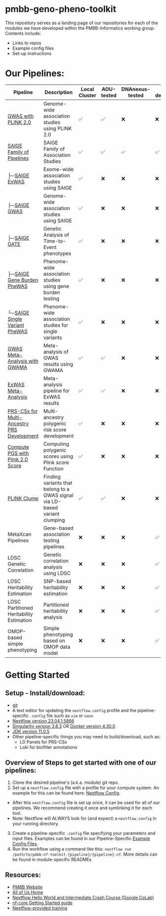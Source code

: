 # pmbb-geno-pheno-toolkit

This repository serves as a landing page of our repositories for each of the modules we have developed within the PMBB-Informatics working group. Contents include:
- Links to repos
- Example config files
- Set-up instructions

# Our Pipelines:

| Pipeline | Description | Local Cluster | AOU-tested | DNAnexus-tested | In-development |
|----------|-------------|---------------|------------|-----------------|----------------|
| [GWAS with PLINK 2.0](https://github.com/PMBB-Informatics-and-Genomics/pmbb-nf-toolkit-plink-2.0-gwas) | Genome-wide association studies using PLINK 2.0 | ✅ | ✅ | ❌ | ❌ |
| [SAIGE Family of Pipelines](https://github.com/PMBB-Informatics-and-Genomics/pmbb-nf-toolkit-saige-family/tree/main) | SAIGE Family of Association Studies | ✅ | ✅ | ✅ | ✅ |
| ├─[SAIGE ExWAS](https://github.com/PMBB-Informatics-and-Genomics/pmbb-nf-toolkit-saige-family/blob/main/READMEs/SAIGE_ExWAS_docs.md) | Exome-wide association studies using SAIGE | ✅ | ❌ | ❌ | ❌ |
| ├─[SAIGE GWAS](https://github.com/PMBB-Informatics-and-Genomics/pmbb-nf-toolkit-saige-family/blob/main/READMEs/SAIGE_GWAS_docs.md) | Genome-wide association studies using SAIGE | ✅ | ❌ | ❌ | ❌ |
| ├─[SAIGE GATE](https://github.com/PMBB-Informatics-and-Genomics/pmbb-nf-toolkit-saige-family/blob/5bcf1ea047af318269c7204f35b1dd17b8b087a7/READMEs/SAIGE-GATE_docs.md) | Genetic Analysis of Time-to-Event phenotypes | ✅ | ❌ | ❌ | ❌ |
| ├─[SAIGE Gene Burden PheWAS](https://github.com/PMBB-Informatics-and-Genomics/pmbb-nf-toolkit-saige-family/blob/main/READMEs/Single-Gene_Burden_PheWAS_docs.md) | Phenome-wide association studies using gene burden testing | ✅ | ❌ | ❌ | ❌ |
| └─[SAIGE Single Variant PheWAS](https://github.com/PMBB-Informatics-and-Genomics/pmbb-nf-toolkit-saige-family/blob/main/READMEs/Single-Variant_PheWAS_docs.md) | Phenome-wide association studies for single variants | ✅ | ❌ | ❌ | ❌ |
| [GWAS Meta-Analysis with GWAMA](https://github.com/PMBB-Informatics-and-Genomics/pmbb-nf-toolkit-gwama-meta-analysis) | Meta-analysis of GWAS results using GWAMA | ✅ | ✅ | ❌ | ❌ |
| [ExWAS Meta-Analysis](https://github.com/PMBB-Informatics-and-Genomics/pmbb-nf-toolkit-exwas-meta-analysis) | Meta-analysis pipeline for ExWAS results | ✅ | ✅ | ❌ | ❌ |
| [PRS-CSx for Multi-Ancestry PRS Development](https://github.com/PMBB-Informatics-and-Genomics/pmbb-nf-toolkit-prs-csx) | Multi-ancestry polygenic risk score development | ✅ | ❌ | ❌ | ❌ |
| [Compute PGS with Plink 2.0 Score](https://github.com/PMBB-Informatics-and-Genomics/pmbb-nf-toolkit-plink2-score) | Computing polygenic scores using Plink score Function | ✅ | ❌ | ❌ | ❌ |
| [PLINK Clump](https://github.com/PMBB-Informatics-and-Genomics/pmbb-nf-toolkit-prs-csx) | Finding variants that belong to a GWAS signal via LD-based variant clumping | ✅ | ✅ | ❌ | ❌ |
| MetaXcan Pipelines | Gene-based association testing pipelines | ❌ | ❌ | ❌ | ✅ |
| LDSC Genetic Correlation | Genetic correlation analysis using LDSC | ❌ | ❌ | ❌ | ✅ |
| LDSC Heritability Estimation | SNP-based heritability estimation | ❌ | ❌ | ❌ | ✅ |
| LDSC Partitioned Heritability Estimation | Partitioned heritability analysis | ❌ | ❌ | ❌ | ✅ |
| OMOP-based simple phenotyping | Simple phenotyping based on OMOP data model | ❌ | ❌ | ❌ | ✅ |

# Getting Started

## Setup - Install/download:
- [git](https://git-scm.com/book/en/v2/Getting-Started-Installing-Git)
- A text editor for updating the `nextflow.config` profile and the pipeline-specific `.config` file such as `vim` or `nano`
- [Nextflow version 23.04.1.5866](https://www.nextflow.io/docs/latest/cli.html)
- [Singularity version 3.8.3](https://sylabs.io/docs/) OR [Docker version 4.30.0](https://docs.docker.com/)
- [JDK version 11.0.5](https://www.oracle.com/java/technologies/javase/jdk11-archive-downloads.html)
- Other pipeline-specific things you may need to build/download, such as:
  - LD Panels for PRS-CSx
  - Loki for biofilter annotations

## Overview of Steps to get started with one of our pipelines:
1. Clone the desired pipeline's (a.k.a. module) git repo. 
2. Set up a `nextflow.config` file with a profile for your compute system. An example for this can be found here: [Nextflow Config](https://github.com/PMBB-Informatics-and-Genomics/pmbb-geno-pheno-toolkit/Example_Configs/nextflow.config).
  - After this `nextflow.config` file is set up once, it can be used for all of our pipelines. We recommend creating it once and symlinking it for each tool. 
  - Note: Nextflow will ALWAYS look for (and expect) a `nextflow.config` in your running directory. 
3. Create a pipeline-specific `.config` file specifying your parameters and input files. Examples can be found in our Pipeline-Specific [Example Config Files](https://github.com/PMBB-Informatics-and-Genomics/pmbb-geno-pheno-toolkit/Example_Configs/).
4. Run the workflow using a command like this: `nextflow run /path/to/pmbb-nf-toolkit-{pipeline}/{pipeline}.nf`. More details can be found in module-specific READMEs

## Resources:
- [PMBB Website](https://pmbb.med.upenn.edu/)
- [All of Us Home](https://allofus.nih.gov/)
- [Nextflow Hello World and Intermediate Crash Course (Google CoLab)](https://colab.research.google.com/drive/1j_2NXUYuspM79CnJngIohuzOy_X4G4qs?usp=sharing)
- [nf-core Getting Started guide](https://nf-co.re/docs/usage/getting_started/introduction)
- [Nextflow-provided training](https://training.nextflow.io/hello_nextflow/)

